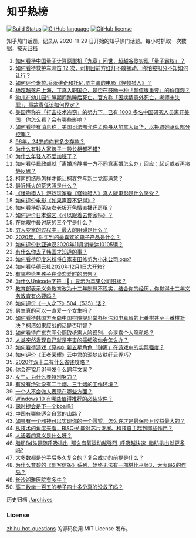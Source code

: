 # 知乎热榜
[![Build Status](https://github.com/ToWeLong/zhihu-hot-questions/workflows/CI/badge.svg)](https://github.com/ToWeLong/zhihu-hot-questions/actions)
[![GitHub language](https://img.shields.io/badge/language-golang-orange.svg)](https://golang.org/)
[![GitHub license](https://img.shields.io/github/license/ToWeLong/zhihu-hot-questions)](https://github.com/ToWeLong/zhihu-hot-questions/blob/main/LICENSE)

知乎热门话题，记录从 2020-11-29 日开始的知乎热门话题。每小时抓取一次数据，按天[归档](./archives)

<!-- BEGIN -->

1. [如何看待中国量子计算原型机「九章」问世，超越谷歌实现「量子霸权」？](https://www.zhihu.com/question/433237716)
1. [如何看待救护车鸣笛 12 次，司机因前方红灯不敢挪动，称怕被扣分不知如何让行？](https://www.zhihu.com/question/433256801)
1. [如何评价米拉.乔沃维奇和托尼.贾主演的电影《怪物猎人》？](https://www.zhihu.com/question/432251821)
1. [杨超越落户上海，丁真入职国企，是否在鼓励一种「颜值很重要」的价值观？](https://www.zhihu.com/question/433252288)
1. [幼儿在幼儿园午睡期间趴睡后死亡，官方称「因病情意外死亡，老师未失职」，事故责任该如何界定？](https://www.zhihu.com/question/433258027)
1. [美国声称在「打击技术盗窃」的努力下，已有 1000 多名中国研究人员离开美国，你怎么看？会有哪些影响？](https://www.zhihu.com/question/433160172)
1. [如何看待有消息称，美国司法部允许孟晚舟从加拿大返华，以换取她承认部分控罪？](https://www.zhihu.com/question/433264027)
1. [96年，24岁的你有多少存款？](https://www.zhihu.com/question/423515410)
1. [为什么有钱人家孩子一般长相都不错?](https://www.zhihu.com/question/432161909)
1. [为什么年轻人不爱加班了？](https://www.zhihu.com/question/418784883)
1. [如何看待民政部就「离婚冷静期一方不同意离婚怎么办」回应：起诉或者再冷静反思？](https://www.zhihu.com/question/433284039)
1. [柯南的结局怎样才能让柯哀党与新兰党都满意？](https://www.zhihu.com/question/374075522)
1. [最近挺火的茶艺照是什么？](https://www.zhihu.com/question/405920242)
1. [《怪物猎人》游戏玩家看《怪物猎人》真人版电影是什么感受？](https://www.zhihu.com/question/433166278)
1. [如何评价电影《如果声音不记得》?](https://www.zhihu.com/question/422825321)
1. [如何看待奶茶店女老板开色情直播还房租？](https://www.zhihu.com/question/432986590)
1. [如何评价日本综艺《可以跟着去你家吗》？](https://www.zhihu.com/question/268006765)
1. [在你眼中最讨厌的三个字是什么？](https://www.zhihu.com/question/65773555)
1. [穷人变富的过程中，最大的阻碍是什么？](https://www.zhihu.com/question/429985000)
1. [2020年，你买到的最喜欢的电子产品是什么？](https://www.zhihu.com/question/433057263)
1. [如何评价比亚迪汉2020年11月销量达10105辆？](https://www.zhihu.com/question/433194235)
1. [有什么你去了韩国才知道的事？](https://www.zhihu.com/question/340882059)
1. [如何看待印度米粉将自家麦田修剪为小米公司logo?](https://www.zhihu.com/question/432969846)
1. [如何看待德云社2020年12月1日大开箱?](https://www.zhihu.com/question/433052079)
1. [有哪些给男孩子在谈恋爱时的忠告？](https://www.zhihu.com/question/277221676)
1. [为什么Unicode字符「」显示为苹果公司图标？](https://www.zhihu.com/question/432116248)
1. [教育部表示义务教育改为十二年制尚不现实，结合你的经历，你觉得十二年义务教育有必要吗？](https://www.zhihu.com/question/433129731)
1. [如何评价《一人之下》504（535）话？](https://www.zhihu.com/question/432508969)
1. [男生真的可以一直爱一个女生吗？](https://www.zhihu.com/question/372544195)
1. [如何看待韩国方面向中国棋院提出举办柯洁和申真胥的七番棋甚至十番棋对决？柯洁如果应战的话是否明智？](https://www.zhihu.com/question/433056729)
1. [如何看待广东东莞公厕取纸需人脸识别，会泄露个人隐私吗？](https://www.zhihu.com/question/433264333)
1. [人类突然发现自己就是宇宙的癌细胞你会怎么办？](https://www.zhihu.com/question/428954849)
1. [如何看待游戏《原神》新五星角色「钟离」在游戏中的实际强度？](https://www.zhihu.com/question/433101765)
1. [如何评价《王者荣耀》云中君的源梦皮肤纤云弄巧?](https://www.zhihu.com/question/433009894)
1. [2020年双十二有什么省钱攻略？](https://www.zhihu.com/question/431519060)
1. [你会在12月31号发什么跨年文案？](https://www.zhihu.com/question/432834160)
1. [女生，为什么要特别努力？](https://www.zhihu.com/question/62193685)
1. [有没有绝对没有二手烟、三手烟的工作环境？](https://www.zhihu.com/question/433261022)
1. [一个人不会做人表现在哪些方面？](https://www.zhihu.com/question/307393963)
1. [Windows 10 有哪些值得推荐的必装软件？](https://www.zhihu.com/question/35088093)
1. [保时捷会是下一个bba吗?](https://www.zhihu.com/question/431591883)
1. [中国有哪些适合自驾的山路？](https://www.zhihu.com/question/432708638)
1. [如果有一个邪神可以实现你的一个愿望，怎么许才是最保险且收益最大的？](https://www.zhihu.com/question/430799599)
1. [从技术的角度来看，RISC-V 能对芯片发展、科技自主起到哪些作用？](https://www.zhihu.com/question/425542531)
1. [人活着的意义是什么呀？](https://www.zhihu.com/question/429431634)
1. [脂肪84%是随呼吸排出, 那么有氧运动越强烈, 呼吸越快速, 脂肪排出就更多吗?](https://www.zhihu.com/question/63066601)
1. [大多数都是分手后多久复合的？复合成功的前提是什么？](https://www.zhihu.com/question/286388421)
1. [为什么育碧的《刺客信条》系列，始终无法有一部堪比巫师3，大表哥2的作品？](https://www.zhihu.com/question/430997957)
1. [长沙湘雅医院有多牛？](https://www.zhihu.com/question/277783550)
1. [高二数学一百五的卷子四十多分真的没救了吗？](https://www.zhihu.com/question/429669638)

<!-- END -->

历史归档 [./archives](./archives)


### License
[zhihu-hot-questions](https://github.com/towelong/zhihu-hot-questions) 的源码使用 MIT License 发布。